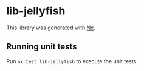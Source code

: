 # lib-jellyfish

This library was generated with [Nx](https://nx.dev).

## Running unit tests

Run `nx test lib-jellyfish` to execute the unit tests.
